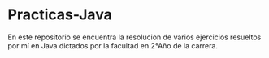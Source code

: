 # Practicas-Java
En este repositorio se encuentra la resolucion de varios ejercicios resueltos por mí en Java dictados por la facultad en 2°Año de la carrera.

